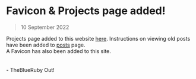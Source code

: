 # Favicon & Projects page added!
> 10 September 2022

Projects page added to this website [here](https://theblueruby.github.io/projects.html). Instructions on viewing old posts have been added to [posts](https://theblueruby.github.io/posts.html) page.  
A Favicon has also been added to this site.  
<br>
<br>
\- TheBlueRuby Out!
